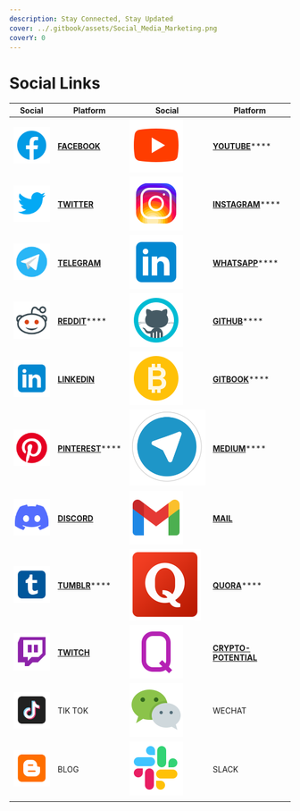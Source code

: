 ```yaml
---
description: Stay Connected, Stay Updated
cover: ../.gitbook/assets/Social_Media_Marketing.png
coverY: 0
---
```


# Social Links

| Social                                           | Platform                                                          | Social                                       | Platform                                                                        |
| ------------------------------------------------ | ----------------------------------------------------------------- | -------------------------------------------- | ------------------------------------------------------------------------------- |
| ![](<../.gitbook/assets/image (22) (1).png>)     | ****[**FACEBOOK**](https://www.facebook.com/pankuku/)****         | ![](<../.gitbook/assets/image (8).png>)      | [**YOUTUBE**](https://www.youtube.com/channel/UCWgyzUllqx2XuAPXy\_t6xXw)****    |
| ![](<../.gitbook/assets/image (8) (1).png>)      | ****[**TWITTER**](https://twitter.com/pankukuofficial)****        | ![](<../.gitbook/assets/image (13) (1).png>) | [**INSTAGRAM**](https://www.instagram.com/pankuku\_official/)****               |
| ![](<../.gitbook/assets/image (7) (1).png>)      | ****[**TELEGRAM**](https://t.me/pankuku)****                      | ![](<../.gitbook/assets/image (10) (1).png>) | [**WHATSAPP**](https://chat.whatsapp.com/Gp4RN6X8NR38iyiSaqxLVi)****            |
| ![](<../.gitbook/assets/image (27).png>)         | [**REDDIT**](https://www.reddit.com/r/pankuku\_official/)****     | ![](<../.gitbook/assets/image (7).png>)      | [**GITHUB**](https://github.com/Prosolsu)****                                   |
| ![](<../.gitbook/assets/image (2) (1).png>)      | ****[**LINKEDIN**](https://www.linkedin.com/company/pankuku)****  | ![](<../.gitbook/assets/image (11).png>)     | [**GITBOOK**](https://pankuku.gitbook.io)****                                   |
| ![](<../.gitbook/assets/image (18) (1) (1).png>) | [**PINTEREST**](https://www.pinterest.com/pankuku\_official/)**** | ![](<../.gitbook/assets/image (17).png>)     | [**MEDIUM**](https://medium.com/@pankuku)****                                   |
| ![](<../.gitbook/assets/image (20) (1).png>)     | ****[**DISCORD**](https://discord.gg/uQvxRXQR)****                | ![](<../.gitbook/assets/image (14).png>)     | ****[**MAIL**](../legal/registrations-and-licenses.md)****                      |
| ![](<../.gitbook/assets/image (24).png>)         | [**TUMBLR**](https://pankukuofficial.tumblr.com)****              | ![](<../.gitbook/assets/image (25).png>)     | [**QUORA**](https://www.quora.com/profile/Nigel-Hupsel-1)****                   |
| ![](<../.gitbook/assets/image (19).png>)         | ****[**TWITCH**](https://www.twitch.tv/pankuku\_)****             | ![](<../.gitbook/assets/image (21).png>)     | ****[**CRYPTO-POTENTIAL**](https://crypto-potential.com/user/pankuku-token)**** |
| ![](<../.gitbook/assets/image (4).png>)          | TIK TOK                                                           | ![](<../.gitbook/assets/image (3).png>)      | WECHAT                                                                          |
| ![](<../.gitbook/assets/image (25) (1).png>)     | BLOG                                                              | ![](<../.gitbook/assets/image (13).png>)     | SLACK                                                                           |
|                                                  |                                                                   |                                              |                                                                                 |
